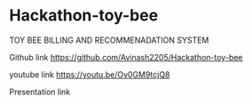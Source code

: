 # Hackathon-toy-bee
TOY BEE BILLING AND RECOMMENADATION SYSTEM

Github link
https://github.com/Avinash2205/Hackathon-toy-bee

youtube link 
https://youtu.be/Ov0GM9tcjQ8

Presentation link


